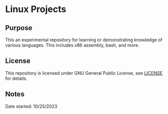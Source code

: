 # Linux Projects

## Purpose
This an experimental repository for learning or demonstrating knowledge of various languages. This includes x86 assembly, bash, and more.

## License
This repository is licensed under GNU General Public License, see [LICENSE](LICENSE) for details.

## Notes
Date started: 10/25/2023
